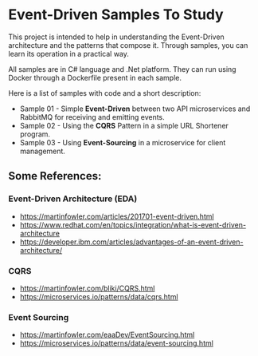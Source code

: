 # Event-Driven Samples To Study

This project is intended to help in understanding the Event-Driven architecture and the patterns that compose it. Through samples, you can learn its operation in a practical way.

All samples are in C# language and .Net platform. They can run using Docker through a Dockerfile present in each sample.

Here is a list of samples with code and a short description:

- Sample 01 - Simple **Event-Driven** between two API microservices and RabbitMQ for receiving and emitting events.
- Sample 02 - Using the **CQRS** Pattern in a simple URL Shortener program.
- Sample 03 - Using **Event-Sourcing** in a microservice for client management.

## Some References:

### Event-Driven Architecture (EDA)
- https://martinfowler.com/articles/201701-event-driven.html
- https://www.redhat.com/en/topics/integration/what-is-event-driven-architecture
- https://developer.ibm.com/articles/advantages-of-an-event-driven-architecture/

### CQRS
- https://martinfowler.com/bliki/CQRS.html
- https://microservices.io/patterns/data/cqrs.html

### Event Sourcing
- https://martinfowler.com/eaaDev/EventSourcing.html
- https://microservices.io/patterns/data/event-sourcing.html